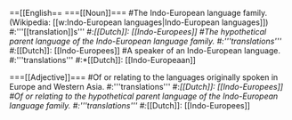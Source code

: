 ==[[English==
===[[Noun]]===
#The Indo-European language family. (Wikipedia: [[w:Indo-European languages|Indo-European languages]])
#:'''[[translation]]s'''
#:*[[Dutch]]: [[Indo-Europees]]
#The hypothetical parent language of the Indo-European language family.
#:'''translations'''
#:*[[Dutch]]: [[Indo-Europees]]
#A speaker of an Indo-European language.
#:'''translations'''
#:*[[Dutch]]: [[Indo-Europeaan]]

===[[Adjective]]===
#Of or relating to the languages originally spoken in Europe and Western Asia.
#:'''translations'''
#:*[[Dutch]]: [[Indo-Europees]]
#Of or relating to the hypothetical parent language of the Indo-European language family.
#:'''translations'''
#:*[[Dutch]]: [[Indo-Europees]]